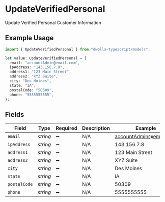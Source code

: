 # UpdateVerifiedPersonal

Update Verified Personal Customer Information

## Example Usage

```typescript
import { UpdateVerifiedPersonal } from "dwolla-typescript/models";

let value: UpdateVerifiedPersonal = {
  email: "accountAdmin@email.com",
  ipAddress: "143.156.7.8",
  address1: "123 Main Street",
  address2: "XYZ Suite",
  city: "Des Moines",
  state: "IA",
  postalCode: "50309",
  phone: "5555555555",
};
```

## Fields

| Field                  | Type                   | Required               | Description            | Example                |
| ---------------------- | ---------------------- | ---------------------- | ---------------------- | ---------------------- |
| `email`                | *string*               | :heavy_minus_sign:     | N/A                    | accountAdmin@email.com |
| `ipAddress`            | *string*               | :heavy_minus_sign:     | N/A                    | 143.156.7.8            |
| `address1`             | *string*               | :heavy_minus_sign:     | N/A                    | 123 Main Street        |
| `address2`             | *string*               | :heavy_minus_sign:     | N/A                    | XYZ Suite              |
| `city`                 | *string*               | :heavy_minus_sign:     | N/A                    | Des Moines             |
| `state`                | *string*               | :heavy_minus_sign:     | N/A                    | IA                     |
| `postalCode`           | *string*               | :heavy_minus_sign:     | N/A                    | 50309                  |
| `phone`                | *string*               | :heavy_minus_sign:     | N/A                    | 5555555555             |